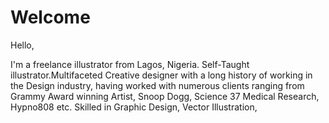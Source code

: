# Welcome

Hello,

I'm a freelance illustrator from Lagos, Nigeria. Self-Taught illustrator.Multifaceted Creative designer with a long history of working in the Design industry, having worked with numerous clients ranging from Grammy Award winning Artist, Snoop Dogg, Science 37 Medical Research, Hypno808 etc. Skilled in Graphic Design, Vector Illustration,
